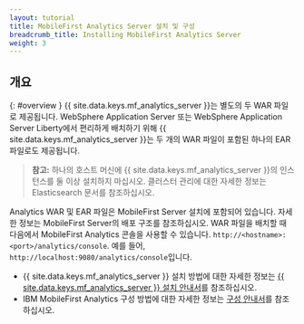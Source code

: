 ```yaml
---
layout: tutorial
title: MobileFirst Analytics Server 설치 및 구성
breadcrumb_title: Installing MobileFirst Analytics Server
weight: 3
---
```

<!-- NLS_CHARSET=UTF-8 -->
## 개요
{: #overview }
{{ site.data.keys.mf_analytics_server }}는 별도의 두 WAR 파일로 제공됩니다. WebSphere Application Server 또는 WebSphere Application Server Liberty에서 편리하게 배치하기 위해 {{ site.data.keys.mf_analytics_server }}는 두 개의 WAR 파일이 포함된 하나의 EAR 파일로도 제공됩니다.

> **참고:** 하나의 호스트 머신에 {{ site.data.keys.mf_analytics_server }}의 인스턴스를 둘 이상 설치하지 마십시오. 클러스터 관리에 대한 자세한 정보는 Elasticsearch 문서를 참조하십시오.

Analytics WAR 및 EAR 파일은 MobileFirst Server 설치에 포함되어 있습니다. 자세한 정보는 MobileFirst Server의 배포 구조를 참조하십시오. WAR 파일을 배치할 때 다음에서 MobileFirst Analytics 콘솔을 사용할 수 있습니다. `http://<hostname>:<port>/analytics/console`. 예를 들어, `http://localhost:9080/analytics/console`입니다.

* {{ site.data.keys.mf_analytics_server }} 설치 방법에 대한 자세한 정보는 [{{ site.data.keys.mf_analytics_server }} 설치 안내서](installation)를 참조하십시오.
* IBM MobileFirst Analytics 구성 방법에 대한 자세한 정보는 [구성 안내서](configuration)를 참조하십시오.
